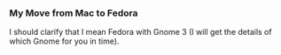 ### My Move from Mac to Fedora

I should clarify that I mean Fedora with Gnome 3 (I will get the details of which Gnome for you in time).